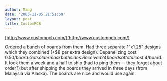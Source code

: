 ```yaml
---
author: Mang
date: '2003-11-05 21:51:59'
layout: post
title: CustomPCB
---
```


[http://www.custompcb.com/](http://www.custompcb.com/)

Ordered a bunch of boards from them.  Had three separate 1"x1.25" designs which they combined (+$8 per extra design).  Depanelizing cost $0.50/board.  Got soldermask both sides.  Received 24 boards at total cost ~$4/board.  It took them a week and a half to ship (had to ping them -- they forgot about order?) but after shipping the boards they arrived in three days (from Malaysia via Alaska).  The boards are nice and would use again.

